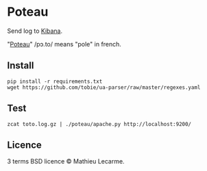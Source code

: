 Poteau
======

Send log to [Kibana](https://github.com/elasticsearch/kibana).

"[Poteau](https://fr.wiktionary.org/wiki/poteau)" /pɔ.to/ means "pole" in french.

Install
-------

    pip install -r requirements.txt
    wget https://github.com/tobie/ua-parser/raw/master/regexes.yaml

Test
----

    zcat toto.log.gz | ./poteau/apache.py http://localhost:9200/

Licence
-------

3 terms BSD licence © Mathieu Lecarme.
